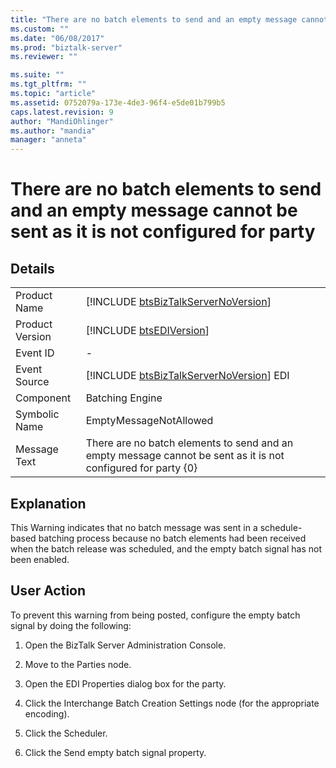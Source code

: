 ```yaml
---
title: "There are no batch elements to send and an empty message cannot be sent as it is not configured for party | Microsoft Docs"
ms.custom: ""
ms.date: "06/08/2017"
ms.prod: "biztalk-server"
ms.reviewer: ""

ms.suite: ""
ms.tgt_pltfrm: ""
ms.topic: "article"
ms.assetid: 0752079a-173e-4de3-96f4-e5de01b799b5
caps.latest.revision: 9
author: "MandiOhlinger"
ms.author: "mandia"
manager: "anneta"
---
```

# There are no batch elements to send and an empty message cannot be sent as it is not configured for party
## Details  
  
|                 |                                                                                                               |
|-----------------|---------------------------------------------------------------------------------------------------------------|
|  Product Name   |              [!INCLUDE [btsBizTalkServerNoVersion](../includes/btsbiztalkservernoversion-md.md)]              |
| Product Version |                          [!INCLUDE [btsEDIVersion](../includes/btsediversion-md.md)]                          |
|    Event ID     |                                                       -                                                       |
|  Event Source   |            [!INCLUDE [btsBizTalkServerNoVersion](../includes/btsbiztalkservernoversion-md.md)] EDI            |
|    Component    |                                                Batching Engine                                                |
|  Symbolic Name  |                                            EmptyMessageNotAllowed                                             |
|  Message Text   | There are no batch elements to send and an empty message cannot be sent as it is not configured for party {0} |
  
## Explanation  
 This Warning indicates that no batch message was sent in a schedule-based batching process because no batch elements had been received when the batch release was scheduled, and the empty batch signal has not been enabled.  
  
## User Action  
 To prevent this warning from being posted, configure the empty batch signal by doing the following:  
  
1.  Open the BizTalk Server Administration Console.  
  
2.  Move to the Parties node.  
  
3.  Open the EDI Properties dialog box for the party.  
  
4.  Click the Interchange Batch Creation Settings node (for the appropriate encoding).  
  
5.  Click the Scheduler.  
  
6.  Click the Send empty batch signal property.